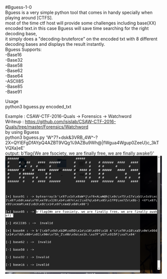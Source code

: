 #Bguess-1-0<br/>
Bguess is a very simple python tool that comes in handy specially when playing around [CTFS].  <br/>
most of the time ctf host will provide some challenges including base(XX) encoded text.in this case Bguess will save time searching for the right decoding base, <br/>
it simply does a "decoding-bruteforce" on the encoded txt with 8 different decoding bases and displays the result instantly. <br/>
Bguess Supports:  <br/>
-Base16<br/>
-Base32<br/>
-Base58<br/>
-Base62<br/>
-Base64<br/>
-ASCII85<br/>
-Base85<br/>
-Base91<br/>


Usage <br/>
python3 bguess.py encoded_txt <br/>

Example : CSAW-CTF-2016-Quals -> Forensics -> Watchword <br/>
Writeup : https://github.com/isislab/CSAW-CTF-2016-Quals/tree/master/Forensics/Watchword  <br/>
by using Bguess  <br/>
python3 bguess.py 'W^7?+dsk&3VRB_4W^-?2X=QYIEFgDfAYpQ4AZBT9VQg%9AZBu9Wh@|fWgua4Wgup0ZeeU}c_3kTVQXa}eE'  <br/>
output: b'flag{We are fsociety, we are finally free, we are finally awake!}' <br />
<img src=Bguess.png />
